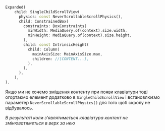 ```dart
Expanded(
	child: SingleChildScrollView(
	  physics: const NeverScrollableScrollPhysics(),
	  child: ConstrainedBox(
		constraints: BoxConstraints(
		  minWidth: MediaQuery.of(context).size.width,
		  minHeight: MediaQuery.of(context).size.height,
		),
		child: const IntrinsicHeight(
		  child: Column(
			mainAxisSize: MainAxisSize.max,
			children: //[CONTENT...],
		  ),
		),
	  ),
	),
),
```

Якщо ми не хочемо зміщення контенту при появи клавіатури тоді огортаємо елемент додатково в `SingleChildScrollView` і встановлюємо параметер `NeverScrollableScrollPhysics()` для того щоб скролу не відбувалось.

*В результаті коли з'являтиметься клавіатура контент не змінюватиметься в верх за нею*